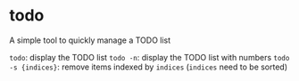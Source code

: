 # todo
A simple tool to quickly manage a TODO list

`todo`: display the TODO list
`todo -n`: display the TODO list with numbers
`todo -s {indices}`: remove items indexed by `indices` (`indices` need to be sorted)

